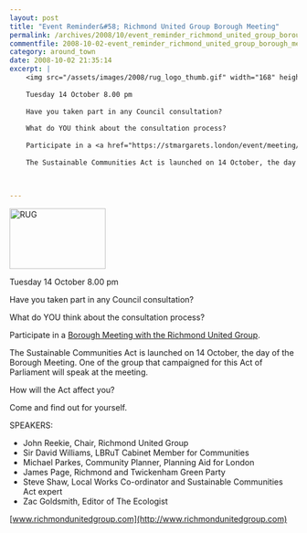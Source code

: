 ```yaml
---
layout: post
title: "Event Reminder&#58; Richmond United Group Borough Meeting"
permalink: /archives/2008/10/event_reminder_richmond_united_group_borough_meeti.html
commentfile: 2008-10-02-event_reminder_richmond_united_group_borough_meeti
category: around_town
date: 2008-10-02 21:35:14
excerpt: |
    <img src="/assets/images/2008/rug_logo_thumb.gif" width="168" height="106" alt="RUG " class="photo right" />
    
    Tuesday 14 October 8.00 pm
    
    Have you taken part in any Council consultation?
    
    What do YOU think about the consultation process?
    
    Participate in a <a href="https://stmargarets.london/event/meeting/200705141986.">Borough Meeting with the Richmond United Group</a>
    
    The Sustainable Communities Act is launched on 14 October, the day of the Borough Meeting.  One of the group that campaigned for this Act of Parliament will speak at the meeting.
    
    

---
```


<img src="/assets/images/2008/rug_logo_thumb.gif" width="168" height="106" alt="RUG " class="photo right" />

Tuesday 14 October 8.00 pm

Have you taken part in any Council consultation?

What do YOU think about the consultation process?

Participate in a [Borough Meeting with the Richmond United Group](/event/meeting/200705141986).

The Sustainable Communities Act is launched on 14 October, the day of the Borough Meeting. One of the group that campaigned for this Act of Parliament will speak at the meeting.

How will the Act affect you?

Come and find out for yourself.

SPEAKERS:

-   John Reekie, Chair, Richmond United Group
-   Sir David Williams, LBRuT Cabinet Member for Communities
-   Michael Parkes, Community Planner, Planning Aid for London
-   James Page, Richmond and Twickenham Green Party
-   Steve Shaw, Local Works Co-ordinator and Sustainable Communities Act expert
-   Zac Goldsmith, Editor of The Ecologist

[www.richmondunitedgroup.com](http://www.richmondunitedgroup.com)
